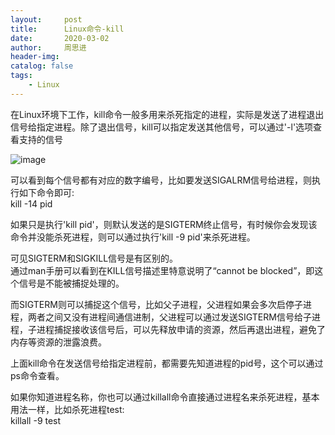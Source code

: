 ```yaml
---
layout:     post
title:      Linux命令-kill
date:       2020-03-02
author:     周思进
header-img:	
catalog: false
tags:
    - Linux
---
```


在Linux环境下工作，kill命令一般多用来杀死指定的进程，实际是发送了进程退出信号给指定进程。除了退出信号，kill可以指定发送其他信号，可以通过\'-l\'选项查看支持的信号

![image](https://tva1.sinaimg.cn/large/00831rSTly1gcf9ng60nej31400ean02.jpg)

可以看到每个信号都有对应的数字编号，比如要发送SIGALRM信号给进程，则执行如下命令即可:  
kill -14 pid  

如果只是执行\'kill pid\'，则默认发送的是SIGTERM终止信号，有时候你会发现该命令并没能杀死进程，则可以通过执行\'kill -9 pid\'来杀死进程。

可见SIGTERM和SIGKILL信号是有区别的。  
通过man手册可以看到在KILL信号描述里特意说明了“cannot be blocked”，即这个信号是不能被捕捉处理的。

而SIGTERM则可以捕捉这个信号，比如父子进程，父进程如果会多次启停子进程，两者之间又没有进程间通信进制，父进程可以通过发送SIGTERM信号给子进程，子进程捕捉接收该信号后，可以先释放申请的资源，然后再退出进程，避免了内存等资源的泄露浪费。

上面kill命令在发送信号给指定进程前，都需要先知道进程的pid号，这个可以通过ps命令查看。

如果你知道进程名称，你也可以通过killall命令直接通过进程名来杀死进程，基本用法一样，比如杀死进程test:  
killall -9 test


